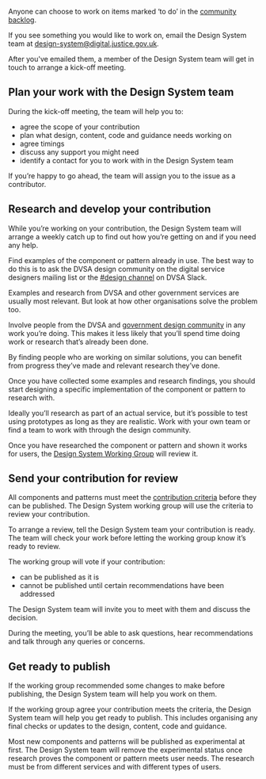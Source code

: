 Anyone can choose to work on items marked ‘to do’ in the [community backlog](/community/backlog/).

If you see something you would like to work on, email the Design System team at design-system@digital.justice.gov.uk.

After you've emailed them, a member of the Design System team will get in touch to arrange a kick-off meeting.

## Plan your work with the Design System team

During the kick-off meeting, the team will help you to:

- agree the scope of your contribution
- plan what design, content, code and guidance needs working on
- agree timings
- discuss any support you might need
- identify a contact for you to work with in the Design System team

If you’re happy to go ahead, the team will assign you to the issue as a contributor.

## Research and develop your contribution

While you’re working on your contribution, the Design System team will arrange a weekly catch up to find out how you’re getting on and if you need any help.

Find examples of the component or pattern already in use. The best way to do this is to ask the DVSA design community on the digital service designers mailing list or the [#design channel](https://dvsa.slack.com/messages/design) on DVSA Slack.

Examples and research from DVSA and other government services are usually most relevant. But look at how other organisations solve the problem too.

Involve people from the DVSA and [government design community](https://www.gov.uk/service-manual/communities/design-community) in any work you’re doing. This makes it less likely that you’ll spend time doing work or research that’s already been done.

By finding people who are working on similar solutions, you can benefit from progress they’ve made and relevant research they’ve done.

Once you have collected some examples and research findings, you should start designing a specific implementation of the component or pattern to research with.

Ideally you’ll research as part of an actual service, but it’s possible to test using prototypes as long as they are realistic. Work with your own team or find a team to work with through the design community.

Once you have researched the component or pattern and shown it works for users, the [Design System Working Group](/community/design-system-working-group/) will review it.

## Send your contribution for review

All components and patterns must meet the [contribution criteria](https://dvsa-design-system.herokuapp.com/community/contribution-criteria) before they can be published. The Design System working group will use the criteria to review your contribution.

To arrange a review, tell the Design System team your contribution is ready. The team will check your work before letting the working group know it’s ready to review.

The working group will vote if your contribution:

- can be published as it is
- cannot be published until certain recommendations have been addressed

The Design System team will invite you to meet with them and discuss the decision.

During the meeting, you’ll be able to ask questions, hear recommendations and talk through any queries or concerns.

## Get ready to publish

If the working group recommended some changes to make before publishing, the Design System team will help you work on them.

If the working group agree your contribution meets the criteria, the Design System team will help you get ready to publish. This includes organising any final checks or updates to the design, content, code and guidance.

Most new components and patterns will be published as experimental at first. The Design System team will remove the experimental status once research proves the component or pattern meets user needs. The research must be from different services and with different types of users.

